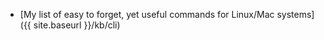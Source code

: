 - [My list of easy to forget, yet useful commands for Linux/Mac systems]({{ site.baseurl }}/kb/cli)
